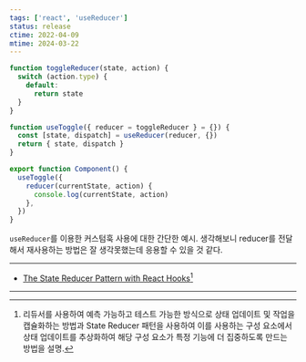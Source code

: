 ```yaml
---
tags: ['react', 'useReducer']
status: release
ctime: 2022-04-09
mtime: 2024-03-22
---
```


```js
function toggleReducer(state, action) {
  switch (action.type) {
    default:
      return state
  }
}

function useToggle({ reducer = toggleReducer } = {}) {
  const [state, dispatch] = useReducer(reducer, {})
  return { state, dispatch }
}

export function Component() {
  useToggle({
    reducer(currentState, action) {
      console.log(currentState, action)
    },
  })
}
```

`useReducer`를 이용한 커스텀훅 사용에 대한 간단한 예시. 생각해보니 reducer를 전달해서 재사용하는 방법은 잘 생각못했는데 응용할 수 있을 것 같다.

---

- [The State Reducer Pattern with React Hooks](https://kentcdodds.com/blog/the-state-reducer-pattern-with-react-hooks)[^36-1]

---

[^36-1]: 리듀서를 사용하여 예측 가능하고 테스트 가능한 방식으로 상태 업데이트 및 작업을 캡슐화하는 방법과 State Reducer 패턴을 사용하여 이를 사용하는 구성 요소에서 상태 업데이트를 추상화하여 해당 구성 요소가 특정 기능에 더 집중하도록 만드는 방법을 설명.